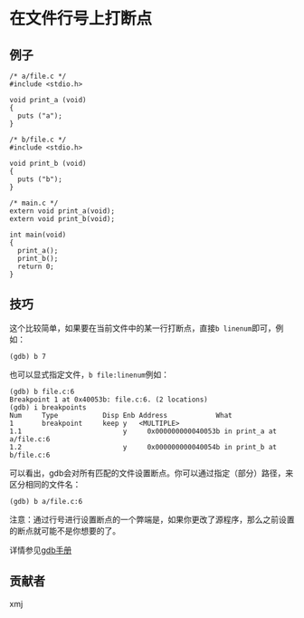 # 在文件行号上打断点

## 例子

	/* a/file.c */
	#include <stdio.h>
	
	void print_a (void)
	{
	  puts ("a");
	}
	
	/* b/file.c */
	#include <stdio.h>
	
	void print_b (void)
	{
	  puts ("b");
	}
	
	/* main.c */
	extern void print_a(void);
	extern void print_b(void);
	
	int main(void)
	{
	  print_a();
	  print_b();
	  return 0;
	}

## 技巧

这个比较简单，如果要在当前文件中的某一行打断点，直接`b linenum`即可，例如：

	(gdb) b 7

也可以显式指定文件，`b file:linenum`例如：

	(gdb) b file.c:6
	Breakpoint 1 at 0x40053b: file.c:6. (2 locations)
	(gdb) i breakpoints 
	Num     Type           Disp Enb Address            What
	1       breakpoint     keep y   <MULTIPLE>         
	1.1                         y     0x000000000040053b in print_a at a/file.c:6
	1.2                         y     0x000000000040054b in print_b at b/file.c:6

可以看出，gdb会对所有匹配的文件设置断点。你可以通过指定（部分）路径，来区分相同的文件名：

	(gdb) b a/file.c:6

注意：通过行号进行设置断点的一个弊端是，如果你更改了源程序，那么之前设置的断点就可能不是你想要的了。

详情参见[gdb手册](https://sourceware.org/gdb/onlinedocs/gdb/Specify-Location.html#Specify-Location)

## 贡献者

xmj

